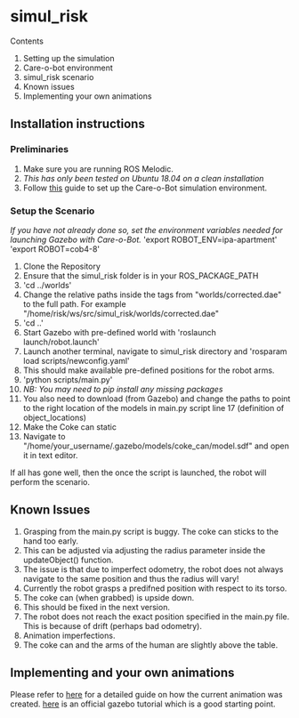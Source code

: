 # simul_risk
Contents
1. Setting up the simulation
 1. Care-o-bot environment
 1. simul_risk scenario
1. Known issues
1. Implementing your own animations
## Installation instructions
### Preliminaries
1. Make sure you are running ROS Melodic.
 1. *This has only been tested on Ubuntu 18.04 on a clean installation*
1. Follow [this](https://docs.google.com/document/d/1eiPcR867ab5HGgm4HHsc-XqRiZFeQXtwseT_8zeoQHQ/edit?usp=sharing) guide to set up the Care-o-Bot simulation environment.
### Setup the Scenario
*If you have not already done so, set the environment variables needed for launching Gazebo with Care-o-Bot.*
'export ROBOT_ENV=ipa-apartment'
'export ROBOT=cob4-8'
1. Clone the Repository
  1. Ensure that the simul_risk folder is in your ROS_PACKAGE_PATH
 1. 'cd ../worlds'
  1. Change the relative paths inside the <filename> tags from "worlds/corrected.dae" to the full path. For example "/home/risk/ws/src/simul_risk/worlds/corrected.dae"
  1. 'cd ..'
1. Start Gazebo with pre-defined world with 'roslaunch launch/robot.launch'
1. Launch another terminal, navigate to simul_risk directory and 'rosparam load scripts/newconfig.yaml'
 1. This should make available pre-defined positions for the robot arms.
1. 'python scripts/main.py'
 1. *NB: You may need to pip install any missing packages*
 1. You also need to download (from Gazebo) and change the paths to point to the right location of the models in main.py script line 17 (definition of object_locations)
1. Make the Coke can static
 1. Navigate to "/home/your_username/.gazebo/models/coke_can/model.sdf" and open it in text editor.
 
If all has gone well, then the once the script is launched, the robot will perform the scenario.
## Known Issues
1. Grasping from the main.py script is buggy. The coke can sticks to the hand too early.
 1. This can be adjusted via adjusting the radius parameter inside the updateObject() function.
  1. The issue is that due to imperfect odometry, the robot does not always navigate to the same position and thus the radius will vary!
  1. Currently the robot grasps a predifned position with respect to its torso.
 1. The coke can (when grabbed) is upside down.
  1. This should be fixed in the next version.
1. The robot does not reach the exact position specified in the main.py file. This is because of drift (perhaps bad odometry).
1. Animation imperfections.
 1. The coke can and the arms of the human are slightly above the table.

## Implementing and your own animations
Please refer to [here](https://drive.google.com/file/d/1Et-1vtnkE1YNcKgtow8Xngz5-m_-ZPGt/view) for a detailed guide on how the current animation was created.
[here](http://gazebosim.org/tutorials?tut=actor&amp;cat=build_robot) is an official gazebo tutorial which is a good starting point.
